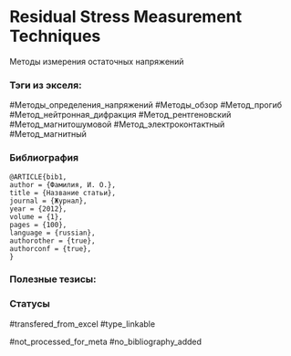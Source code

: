 # Residual Stress Measurement Techniques

Методы измерения остаточных напряжений

### Тэги из экселя:
#Методы_определения_напряжений 
#Методы_обзор 
#Метод_прогиб 
#Метод_нейтронная_дифракция 
#Метод_рентгеновский 
#Метод_магнитошумовой 
#Метод_электроконтактный 
#Метод_магнитный 

### Библиография
```
@ARTICLE{bib1,
author = {Фамилия, И. О.},
title = {Название статьи},
journal = {Журнал},
year = {2012},
volume = {1},
pages = {100},
language = {russian},
authorother = {true},
authorconf = {true},
}
```

### Полезные тезисы:

### Статусы
#transfered_from_excel 
#type_linkable 

#not_processed_for_meta
#no_bibliography_added